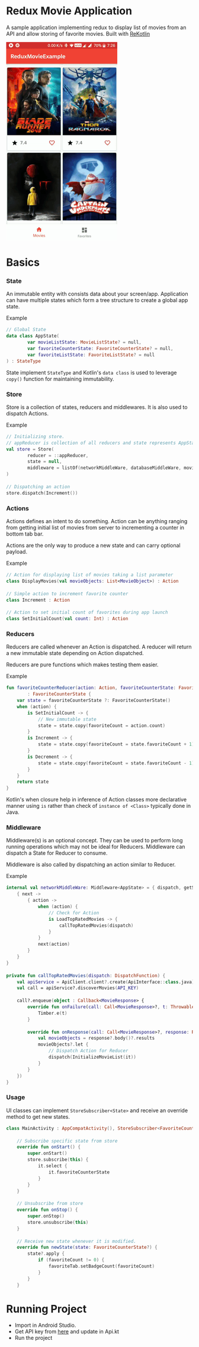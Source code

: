# Redux Movie Application

A sample application implementing redux to display list of movies from
an API and allow storing of favorite movies. Built with [ReKotlin](https://github.com/ReKotlin/ReKotlin)

![](./docs/movie.gif)

# Basics

### State
An immutable entity with consists data about your screen/app. Application
can have multiple states which form a tree structure to create a global app
state.

Example
```kotlin
// Global State
data class AppState(
        var movieListState: MovieListState? = null,
        var favoriteCounterState: FavoriteCounterState? = null,
        var favoriteListState: FavoriteListState? = null
) : StateType
```

State implement ```StateType``` and Kotlin's ```data class``` is used
to leverage ```copy()``` function for maintaining immutability.

### Store
Store is a collection of states, reducers and middlewares. It is also used
to dispatch Actions.

Example
```kotlin
// Initializing store.
// appReducer is collection of all reducers and state represents AppState
val store = Store(
        reducer = ::appReducer,
        state = null,
        middleware = listOf(networkMiddleWare, databaseMiddleWare, movieMiddleWare)
)

// Dispatching an action
store.dispatch(Increment())
```

### Actions
Actions defines an intent to do something. Action can be anything
ranging from getting initial list of movies from server to incrementing
a counter in bottom tab bar.

Actions are the only way to produce a new state and can carry optional
payload.

Example
```kotlin
// Action for displaying list of movies taking a list parameter
class DisplayMovies(val movieObjects: List<MovieObject>) : Action

// Simple action to increment favorite counter
class Increment : Action

// Action to set initial count of favorites during app launch
class SetInitialCount(val count: Int) : Action
```

### Reducers
Reducers are called whenever an Action is dispatched. A reducer will
return a new immutable state depending on Action dispatched.

Reducers are pure functions which makes testing them easier.

Example
```kotlin
fun favoriteCounterReducer(action: Action, favoriteCounterState: FavoriteCounterState?)
        : FavoriteCounterState {
    var state = favoriteCounterState ?: FavoriteCounterState()
    when (action) {
        is SetInitialCount -> {
            // New immutable state
            state = state.copy(favoriteCount = action.count)
        }
        is Increment -> {
            state = state.copy(favoriteCount = state.favoriteCount + 1)
        }
        is Decrement -> {
            state = state.copy(favoriteCount = state.favoriteCount - 1)
        }
    }
    return state
}
```

Kotlin's when closure help in inference of Action classes more declarative
manner using ```is``` rather than check of ```instance of <Class>``` typically
done in Java.

### Middleware
Middleware(s) is an optional concept. They can be used to perform long
running operations which may not be ideal for Reducers. Middleware can
dispatch a State for Reducer to consume.

Middleware is also called by dispatching an action similar to Reducer.

Example
```kotlin
internal val networkMiddleWare: Middleware<AppState> = { dispatch, getState ->
    { next ->
        { action ->
            when (action) {
                // Check for Action
                is LoadTopRatedMovies -> {
                    callTopRatedMovies(dispatch)
                }
            }
            next(action)
        }
    }
}

private fun callTopRatedMovies(dispatch: DispatchFunction) {
    val apiService = ApiClient.client?.create(ApiInterface::class.java)
    val call = apiService?.discoverMovies(API_KEY)

    call?.enqueue(object : Callback<MovieResponse> {
        override fun onFailure(call: Call<MovieResponse>?, t: Throwable?) {
            Timber.e(t)
        }

        override fun onResponse(call: Call<MovieResponse>?, response: Response<MovieResponse>?) {
            val movieObjects = response?.body()?.results
            movieObjects?.let {
                // Dispatch Action for Reducer
                dispatch(InitializeMovieList(it))
            }
        }
    })
}
```

### Usage
UI classes can implement ```StoreSubscriber<State>``` and receive an
override method to get new states.

```kotlin
class MainActivity : AppCompatActivity(), StoreSubscriber<FavoriteCounterState?> {

    // Subscribe specific state from store
    override fun onStart() {
        super.onStart()
        store.subscribe(this) {
            it.select {
                it.favoriteCounterState
            }
        }
    }

    // Unsubscribe from store
    override fun onStop() {
        super.onStop()
        store.unsubscribe(this)
    }

    // Receive new state whenever it is modified.
    override fun newState(state: FavoriteCounterState?) {
        state?.apply {
            if (favoriteCount != 0) {
                favoriteTab.setBadgeCount(favoriteCount)
            }
        }
    }
```

# Running Project
- Import in Android Studio.
- Get API key from [here](https://developers.themoviedb.org/3/getting-started/introduction)
and update in Api.kt
- Run the project